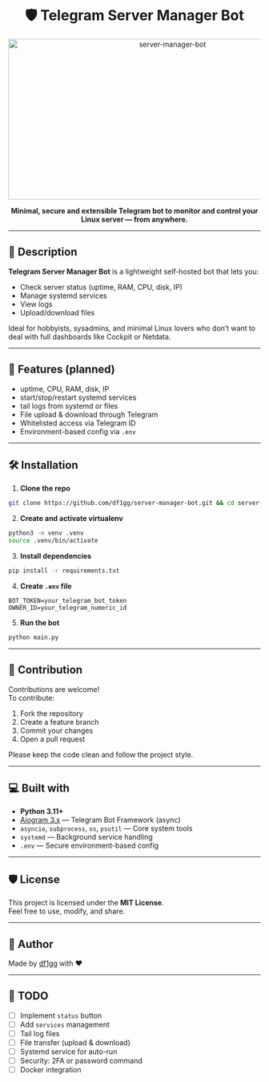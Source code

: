 <h1 align="center" id="title">🛡️ Telegram Server Manager Bot</h1>

<p align="center">
  <img src="https://socialify.git.ci/df1gg/server-manager-bot/image?custom_language=Python&language=1&logo=https%3A%2F%2Fupload.wikimedia.org%2Fwikipedia%2Fcommons%2Fthumb%2F3%2F35%2FTux.svg%2F1727px-Tux.svg.png&name=1&owner=1&stargazers=1&theme=Light" alt="server-manager-bot" width="640" height="320" />
</p>

<p align="center">
  <b>Minimal, secure and extensible Telegram bot to monitor and control your Linux server — from anywhere.</b>
</p>

---

## 🧾 Description

**Telegram Server Manager Bot** is a lightweight self-hosted bot that lets you:
- Check server status (uptime, RAM, CPU, disk, IP)
- Manage systemd services
- View logs
- Upload/download files

Ideal for hobbyists, sysadmins, and minimal Linux lovers who don’t want to deal with full dashboards like Cockpit or Netdata.

---

## 🧐 Features (planned)

- uptime, CPU, RAM, disk, IP
- start/stop/restart systemd services
- tail logs from systemd or files
- File upload & download through Telegram
- Whitelisted access via Telegram ID
- Environment-based config via `.env`

---

## 🛠️ Installation

1. **Clone the repo**

```bash
git clone https://github.com/df1gg/server-manager-bot.git && cd server-manager-bot
```

2. **Create and activate virtualenv**

```bash
python3 -m venv .venv
source .venv/bin/activate
```

3. **Install dependencies**

```bash
pip install -r requirements.txt
```

4. **Create `.env` file**

```env
BOT_TOKEN=your_telegram_bot_token
OWNER_ID=your_telegram_numeric_id
```

5. **Run the bot**

```bash
python main.py
```

---

## 🍰 Contribution

Contributions are welcome!  
To contribute:

1. Fork the repository  
2. Create a feature branch  
3. Commit your changes  
4. Open a pull request  

Please keep the code clean and follow the project style.

---

## 💻 Built with

- **Python 3.11+**
- [Aiogram 3.x](https://github.com/aiogram/aiogram) — Telegram Bot Framework (async)
- `asyncio`, `subprocess`, `os`, `psutil` — Core system tools
- `systemd` — Background service handling
- `.env` — Secure environment-based config

---

## 🛡️ License

This project is licensed under the **MIT License**.  
Feel free to use, modify, and share.

---

## 👤 Author

Made by [df1gg](https://github.com/df1gg) with ❤️

---

## 📌 TODO

- [ ] Implement `status` button  
- [ ] Add `services` management  
- [ ] Tail log files 
- [ ] File transfer (upload & download)  
- [ ] Systemd service for auto-run  
- [ ] Security: 2FA or password command  
- [ ] Docker integration  
